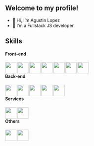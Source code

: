 ## Welcome to my profile!
- 👋 Hi, I’m Agustin Lopez
- 🌱 I’m a Fullstack JS developer

## Skills

#### Front-end
<img align="left" width="36px" src="https://cdn.jsdelivr.net/gh/devicons/devicon/icons/html5/html5-original.svg" />
<img align="left" width="36px" src="https://cdn.jsdelivr.net/gh/devicons/devicon/icons/css3/css3-original.svg" />          
<img align="left" width="36px" src="https://cdn.jsdelivr.net/gh/devicons/devicon/icons/javascript/javascript-original.svg" />
<img align="left" width="36px" src="https://cdn.jsdelivr.net/gh/devicons/devicon/icons/react/react-original.svg" />
<img align="left" width="36px" src="https://cdn.jsdelivr.net/gh/devicons/devicon/icons/sass/sass-original.svg" />
<img align="left" width="36px" src="https://cdn.jsdelivr.net/gh/devicons/devicon/icons/tailwindcss/tailwindcss-plain.svg" />
<img align="left" width="36px" src="https://cdn.jsdelivr.net/gh/devicons/devicon/icons/materialui/materialui-original.svg" />          
      
<br/>

#### Back-end
<img align="left" width="36px" src="https://cdn.jsdelivr.net/gh/devicons/devicon/icons/javascript/javascript-original.svg" />
<img align="left" width="36px" src="https://cdn.jsdelivr.net/gh/devicons/devicon/icons/nodejs/nodejs-original.svg" />
<img align="left" width="36px" src="https://cdn.jsdelivr.net/gh/devicons/devicon/icons/express/express-original.svg" />          
<img align="left" width="36px" src="https://cdn.jsdelivr.net/gh/devicons/devicon/icons/mongodb/mongodb-original.svg" />          
<img align="left" width="36px" src="https://cdn.jsdelivr.net/gh/devicons/devicon/icons/postgresql/postgresql-original.svg" />          

<br/>

#### Services
<img align="left" width="36px" src="https://cdn.jsdelivr.net/gh/devicons/devicon/icons/firebase/firebase-plain.svg" />          
<img align="left" width="36px" src="https://cdn.jsdelivr.net/gh/devicons/devicon/icons/amazonwebservices/amazonwebservices-original.svg" />

<br/>

#### Others
<img align="left" width="36px" src="https://cdn.jsdelivr.net/gh/devicons/devicon/icons/vscode/vscode-original.svg" />       
<img align="left" width="36px" src="https://cdn.jsdelivr.net/gh/devicons/devicon/icons/git/git-original.svg" />
          
          
<!---
AFLP2199/AFLP2199 is a ✨ special ✨ repository because its `README.md` (this file) appears on your GitHub profile.
You can click the Preview link to take a look at your changes.
--->
